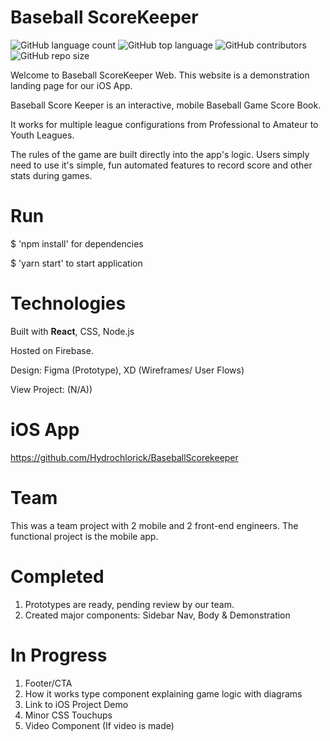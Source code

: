 # Baseball ScoreKeeper

![GitHub language count](https://img.shields.io/github/languages/count/chrismlee26/ScoreKeeperWeb)
![GitHub top language](https://img.shields.io/github/languages/top/chrismlee26/scorekeeperweb)
![GitHub contributors](https://img.shields.io/github/contributors/chrismlee26/scorekeeperweb)
![GitHub repo size](https://img.shields.io/github/repo-size/chrismlee26/scorekeeperweb)

Welcome to Baseball ScoreKeeper Web. This website is a demonstration landing page for our iOS App.

Baseball Score Keeper is an interactive, mobile Baseball Game Score Book.

It works for multiple league configurations from Professional to Amateur to Youth Leagues.

The rules of the game are built directly into the app's logic. Users simply need to use it's simple, fun automated features to record score and other stats during games.

# Run

$ 'npm install' for dependencies

$ 'yarn start' to start application

# Technologies

Built with **React**, CSS, Node.js

Hosted on Firebase.

Design: Figma (Prototype), XD (Wireframes/ User Flows)

View Project: (N/A))

# iOS App

https://github.com/Hydrochlorick/BaseballScorekeeper

# Team

This was a team project with 2 mobile and 2 front-end engineers. The functional project is the mobile app.

# Completed

1. Prototypes are ready, pending review by our team.
2. Created major components: Sidebar Nav, Body & Demonstration

# In Progress

1. Footer/CTA
2. How it works type component explaining game logic with diagrams
3. Link to iOS Project Demo
4. Minor CSS Touchups
5. Video Component (If video is made)
